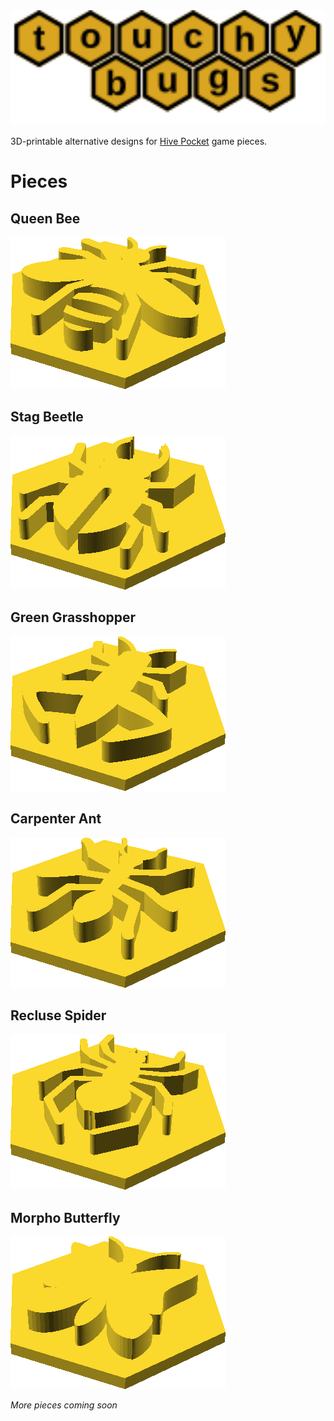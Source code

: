 <img alt="Snuggy Bugs" src="https://raw.githubusercontent.com/tasssinclair/snuggy-bugs/main/logo.svg" width="600"/>

3D-printable alternative designs for <a href="https://www.gen42.com/games/hive-pocket">Hive Pocket</a> game pieces.

# Pieces
## Queen Bee
<img src="https://raw.githubusercontent.com/tasssinclair/snuggy-bugs/main/bee.png" />

## Stag Beetle
<img src="https://raw.githubusercontent.com/tasssinclair/snuggy-bugs/main/beetle.png" />

## Green Grasshopper
<img src="https://raw.githubusercontent.com/tasssinclair/snuggy-bugs/main/grasshopper.png" />

## Carpenter Ant
<img src="https://raw.githubusercontent.com/tasssinclair/snuggy-bugs/main/ant.png" />

## Recluse Spider
<img src="https://raw.githubusercontent.com/tasssinclair/snuggy-bugs/main/spider.png" />

## Morpho Butterfly
<img src="https://raw.githubusercontent.com/tasssinclair/snuggy-bugs/main/butterfly.png" />

*More pieces coming soon*
